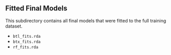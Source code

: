 ## Fitted Final Models

This subdirectory contains all final models that were fitted to the full training dataset.

- `btl_fits.rda`
- `btx_fits.rda`
- `rf_fits.rda`
